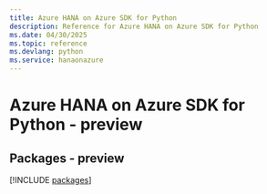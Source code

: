 ```yaml
---
title: Azure HANA on Azure SDK for Python
description: Reference for Azure HANA on Azure SDK for Python
ms.date: 04/30/2025
ms.topic: reference
ms.devlang: python
ms.service: hanaonazure
---
```

# Azure HANA on Azure SDK for Python - preview
## Packages - preview
[!INCLUDE [packages](hana-on-azure-index.md)]